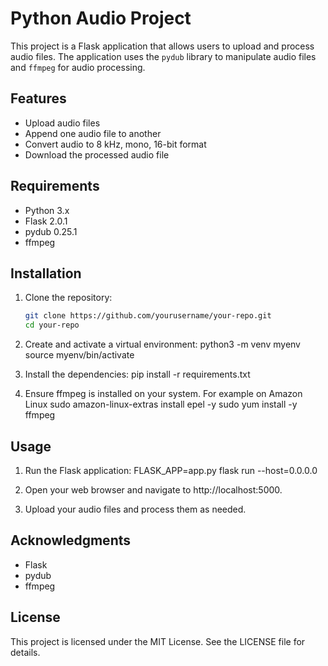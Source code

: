 # Python Audio Project

This project is a Flask application that allows users to upload and process audio files. The application uses the `pydub` library to manipulate audio files and `ffmpeg` for audio processing.

## Features

- Upload audio files
- Append one audio file to another
- Convert audio to 8 kHz, mono, 16-bit format
- Download the processed audio file

## Requirements

- Python 3.x
- Flask 2.0.1
- pydub 0.25.1
- ffmpeg

## Installation

1. Clone the repository:
   ```bash
   git clone https://github.com/yourusername/your-repo.git
   cd your-repo
   
2. Create and activate a virtual environment:
    python3 -m venv myenv
    source myenv/bin/activate

3. Install the dependencies:
    pip install -r requirements.txt

4. Ensure ffmpeg is installed on your system. For example
   on Amazon Linux
   sudo amazon-linux-extras install epel -y
   sudo yum install -y ffmpeg

## Usage

1. Run the Flask application:
FLASK_APP=app.py flask run --host=0.0.0.0

2. Open your web browser and navigate to http://localhost:5000.

3. Upload your audio files and process them as needed.

## Acknowledgments
- Flask
- pydub
- ffmpeg

## License
This project is licensed under the MIT License. See the LICENSE file for details.